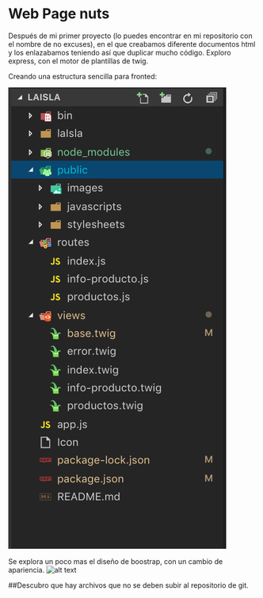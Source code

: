 # Web Page nuts

Después de mi primer proyecto (lo puedes encontrar en mi repositorio con el nombre de no excuses), en el que creabamos diferente documentos html y los enlazabamos teniendo así que duplicar mucho código. Exploro express, con el motor de plantillas de twig. 

Creando una estructura sencilla para fronted:

![alt text](https://github.com/aginert/laIsla/blob/master/laIsla/strExpress.png "exploreExpress")

Se explora un poco mas el diseño de boostrap, con un cambio de apariencia. 
![alt text](https://github.com/aginert/laIsla/blob/master/laIsla/bloggif_5c254bfeacf19.gif "webPageExpress")

##Descubro que hay archivos que no se deben subir al repositorio de git. 
